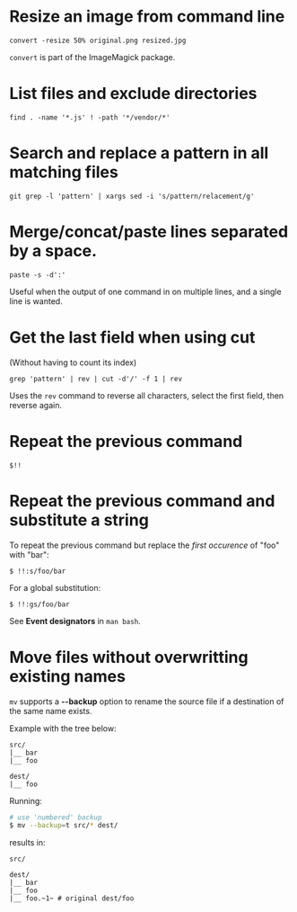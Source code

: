 # Resize an image from command line

    convert -resize 50% original.png resized.jpg

`convert` is part of the ImageMagick package.

# List files and exclude directories

    find . -name '*.js' ! -path '*/vendor/*'

# Search and replace a pattern in all matching files

    git grep -l 'pattern' | xargs sed -i 's/pattern/relacement/g'

# Merge/concat/paste lines separated by a space.

    paste -s -d':'

Useful when the output of one command in on multiple lines, and a single line is wanted.

# Get the last field when using cut

(Without having to count its index)

    grep 'pattern' | rev | cut -d'/' -f 1 | rev

Uses the `rev` command to reverse all characters, select the first field,
then reverse again.

# Repeat the previous command

    $!!

# Repeat the previous command and substitute a string

To repeat the previous command but replace the *first occurence* of "foo" with "bar":

    $ !!:s/foo/bar

For a global substitution:

    $ !!:gs/foo/bar

See **Event designators** in `man bash`.

# Move files without overwritting existing names

`mv` supports a **--backup** option to rename the source file if a destination
of the same name exists.

Example with the tree below:

    src/
    |__ bar
    |__ foo

    dest/
    |__ foo

Running:

```bash
# use 'numbered' backup
$ mv --backup=t src/* dest/
```

results in:

    src/

    dest/
    |__ bar
    |__ foo
    |__ foo.~1~ # original dest/foo
